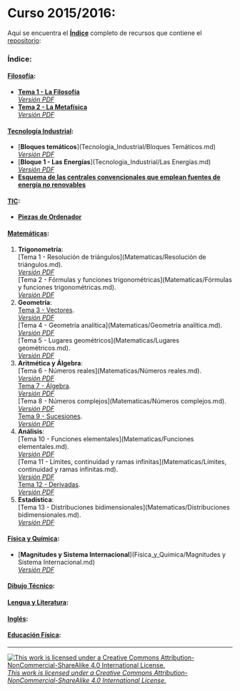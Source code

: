 # Curso 2015/2016:  
Aquí se encuentra el [**Índice**](https://github.com/KaliNuska/Curso_2015-2016/blob/master/README.md "Índice") completo de recursos que contiene el [repositorio](https://github.com/KaliNuska/Curso_2015-2016 "Curso 2015/2016"):  
### Índice:  
#### [Filosofía](https://github.com/KaliNuska/Curso_2015-2016/tree/master/Filosofia):  

 * [**Tema 1 - La Filosofía**](https://github.com/KaliNuska/Curso_2015-2016/blob/master/Filosofia/Tema%201%20-%20La%20Filosof%C3%ADa.md#tema-1-la-filosof%C3%ADa)  
  [*Versión PDF*]()  
 * [**Tema 2 - La Metafísica**](Filosofia/Tema%202%20-%20La%20Metaf%C3%ADsica.md)  
  [*Versión PDF*](https://gitprint.com/KaliNuska/Curso_2015-2016/blob/master/Filosofia/Tema%202%20-%20La%20Metaf%C3%ADsica.md)

#### [Tecnología Industrial](Tecnologia_Industrial):  
  * [**Bloques temáticos**](Tecnologia_Industrial/Bloques Temáticos.md)  
  [*Versión PDF*]()  
  * [**Bloque 1 - Las Energías**](Tecnologia_Industrial/Las Energías.md)  
  [*Versión PDF*]()  
  * [**Esquema de las centrales convencionales que emplean fuentes de energía no renovables**](Tecnologia_Industrial/Esquema%20centrales%20convencionales.md#esquema-de-las-centrales-convencionales-que-emplean-fuentes-de-energ%C3%ADa-no-renovables)  

#### [TIC](TIC):  
  * [**Piezas de Ordenador**](TIC/Piezas%20de%20ordenador.md#piezas-de-un-ordenador)  

#### [Matemáticas](Matematicas):  
 1. **Trigonometría**:  
[Tema 1 - Resolución de triángulos](Matematicas/Resolución de triángulos.md).  
[*Versión PDF*]()  
[Tema 2 - Fórmulas y funciones trigonométricas](Matematicas/Fórmulas y funciones trigonométricas.md).  
[*Versión PDF*]()  
 2. **Geometría**:  
[Tema 3 - Vectores](Matematicas/Vectores.md).  
[*Versión PDF*]()  
[Tema 4 - Geometría analítica](Matematicas/Geometría analítica.md).  
[*Versión PDF*]()  
[Tema 5 - Lugares geométricos](Matematicas/Lugares geométricos.md).  
[*Versión PDF*]()  
 3. **Aritmética y Álgebra**:  
[Tema 6 - Números reales](Matematicas/Números reales.md).  
[*Versión PDF*]()  
[Tema 7 - Álgebra](Matematicas/Álgebra.md).  
[*Versión PDF*]()  
[Tema 8 - Números complejos](Matematicas/Números complejos.md).  
[*Versión PDF*]()  
[Tema 9 - Sucesiones](Matematicas/Sucesiones.md).  
[*Versión PDF*]()  
 4. **Análisis**:  
[Tema 10 - Funciones elementales](Matematicas/Funciones elementales.md).  
[*Versión PDF*]()  
[Tema 11 - Límites, continuidad y ramas infinitas](Matematicas/Límites, continuidad y ramas infinitas.md).  
[*Versión PDF*]()  
[Tema 12 - Derivadas](Matematicas/Derivadas.md).  
[*Versión PDF*]()  
 5. **Estadística**:  
[Tema 13 - Distribuciones bidimensionales](Matematicas/Distribuciones bidimensionales.md).  
[*Versión PDF*]()  

#### [Física y Química](Fisica_y_Quimica):  
 * [**Magnitudes y Sistema Internacional**](Fisica_y_Quimica/Magnitudes y Sistema Internacional.md)  
 [*Versión PDF*]()  

#### [**Dibujo Técnico**](Dibujo_Tecnico):

#### [**Lengua y Literatura**](Lengua_y_Literatura):  

#### [**Inglés**](Ingles):  

#### [**Educación Física**](Educacion_Fisica):  

---
[![This work is licensed under a Creative Commons Attribution-NonCommercial-ShareAlike 4.0 International License.](https://i.creativecommons.org/l/by-nc-sa/4.0/88x31.png)](https://creativecommons.org/licenses/by-nc-sa/4.0/ "This work is licensed under a Creative Commons Attribution-NonCommercial-ShareAlike 4.0 International License.")  
[*This work is licensed under a Creative Commons Attribution-NonCommercial-ShareAlike 4.0 International License.*](https://creativecommons.org/licenses/by-nc-sa/4.0/ "This work is licensed under a Creative Commons Attribution-NonCommercial-ShareAlike 4.0 International License.")  
